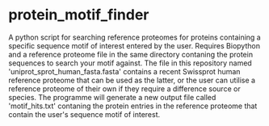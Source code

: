 # protein_motif_finder
A python script for searching reference proteomes for proteins containing a specific sequence motif of interest entered by the user. Requires Biopython and a reference proteome file in the same directory contaning the protein sequences to search your motif against.  The file in this repository named 'uniprot_sprot_human_fasta.fasta' contains a recent Swissprot human reference proteome that can be used as the latter, or the user can utilise a reference proteome of their own if they require a difference source or species.  The programme will generate a new output file called 'motif_hits.txt' contaning the protein entries in the reference proteome that contain the user's sequence motif of interest.
